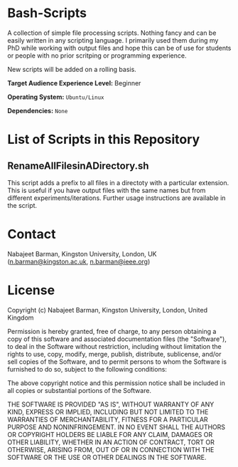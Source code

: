 # Bash-Scripts
A collection of simple file processing scripts. Nothing fancy and can be easily written in any scripting language. I primarily used them during my PhD while working with output files and hope this can be of use for students or people with no prior scritping or programming experience.

New scripts will be added on a rolling basis.

**Target Audience Experience Level:** Beginner

**Operating System:** `Ubuntu/Linux`

**Dependencies:**     `None`

# List of Scripts in this Repository

## RenameAllFilesinADirectory.sh

This script adds a prefix to all files in a directoty with a particular extension. This is useful if you have output files with the same names but from different experiments/iterations. Further usage instructions are available in the script.

# Contact
Nabajeet Barman, Kingston University, London, UK (n.barman@kingston.ac.uk, n.barman@ieee.org)

# License
Copyright (c) Nabajeet Barman, Kingston University, London, United Kingdom

Permission is hereby granted, free of charge, to any person obtaining a copy of this software and associated documentation files (the "Software"), to deal in the Software without restriction, including without limitation the rights to use, copy, modify, merge, publish, distribute, sublicense, and/or sell copies of the Software, and to permit persons to whom the Software is furnished to do so, subject to the following conditions:

The above copyright notice and this permission notice shall be included in all copies or substantial portions of the Software.

THE SOFTWARE IS PROVIDED "AS IS", WITHOUT WARRANTY OF ANY KIND, EXPRESS OR IMPLIED, INCLUDING BUT NOT LIMITED TO THE WARRANTIES OF MERCHANTABILITY, FITNESS FOR A PARTICULAR PURPOSE AND NONINFRINGEMENT. IN NO EVENT SHALL THE AUTHORS OR COPYRIGHT HOLDERS BE LIABLE FOR ANY CLAIM, DAMAGES OR OTHER LIABILITY, WHETHER IN AN ACTION OF CONTRACT, TORT OR OTHERWISE, ARISING FROM, OUT OF OR IN CONNECTION WITH THE SOFTWARE OR THE USE OR OTHER DEALINGS IN THE SOFTWARE.
